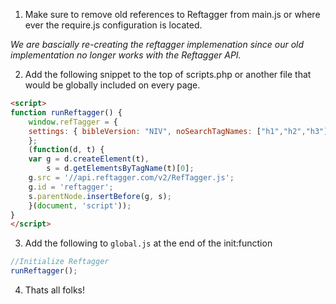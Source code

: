 1. Make sure to remove old references to Reftagger from main.js or where ever the require.js configuration is located.

_We are bascially re-creating the reftagger implemenation since our old implementation no longer works with the Reftagger API._

2. Add the following snippet to the top of scripts.php or another file that would be globally included on every page.
```html
<script>
function runReftagger() {
    window.refTagger = {
	settings: { bibleVersion: "NIV", noSearchTagNames: ["h1","h2","h3"], tagChapters: true }
    };
    (function(d, t) {
	var g = d.createElement(t),
	    s = d.getElementsByTagName(t)[0];
	g.src = '//api.reftagger.com/v2/RefTagger.js';
	g.id = 'reftagger';
	s.parentNode.insertBefore(g, s);
    }(document, 'script'));
}
</script>
```

3. Add the following to `global.js` at the end of the init:function

```javascript
//Initialize Reftagger
runReftagger();
```

4. Thats all folks!
